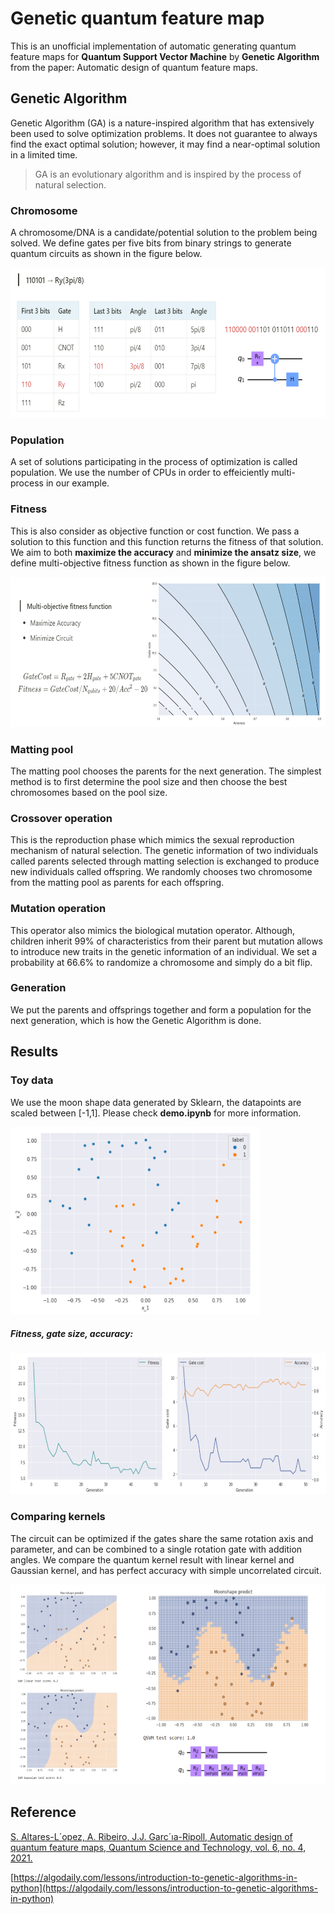 # Genetic quantum feature map

This is an unofficial implementation of automatic generating quantum feature maps for **Quantum Support Vector Machine** by **Genetic Algorithm** from the paper: Automatic design of quantum feature maps.

## Genetic Algorithm
Genetic Algorithm (GA) is a nature-inspired algorithm that has extensively been used to solve optimization problems. It does not guarantee to always find the exact optimal solution; however, it may find a near-optimal solution in a limited time.

>GA is an evolutionary algorithm and is inspired by the process of natural selection.

### Chromosome
A chromosome/DNA is a candidate/potential solution to the problem being solved. We define gates per five bits from binary strings to generate quantum circuits as shown in the figure below.

<img src="https://github.com/doggydoggy0101/Genetic_quantum_feature_map/blob/main/image/encode.png" width="600" height="240">

### Population
A set of solutions participating in the process of optimization is called population. We use the number of CPUs in order to effeiciently multi-process in our example.

### Fitness
This is also consider as objective function or cost function. We pass a solution to this function and this function returns the fitness of that solution. We aim to both **maximize the accuracy** and **minimize the ansatz size**, we define multi-objective fitness function as shown in the figure below.

<img src="https://github.com/doggydoggy0101/Genetic_quantum_feature_map/blob/main/image/fitness.png" width="600" height="240">

### Matting pool 
The matting pool chooses the parents for the next generation. The simplest method is to first determine the pool size and then choose the best chromosomes based on the pool size.

### Crossover operation 
This is the reproduction phase which mimics the sexual reproduction mechanism of natural selection. The genetic information of two individuals called parents selected through matting selection is exchanged to produce new individuals called offspring. We randomly chooses two chromosome from the matting pool as parents for each offspring.

### Mutation operation 
This operator also mimics the biological mutation operator. Although, children inherit 99% of characteristics from their parent but mutation allows to introduce new traits in the genetic information of an individual. We set a probability at 66.6% to randomize a chromosome and simply do a bit flip.

### Generation
We put the parents and offsprings together and form a population for the next generation, which is how the Genetic Algorithm is done.

## Results

### Toy data
We use the moon shape data generated by Sklearn, the datapoints are scaled between [-1,1]. Please check **demo.ipynb** for more information.

<img src="https://github.com/doggydoggy0101/Genetic_quantum_feature_map/blob/main/image/moonshape.png" width="400" height="300">

##### Fitness, gate size, accuracy:

<img src="https://github.com/doggydoggy0101/Genetic_quantum_feature_map/blob/main/image/cost.png" width="600" height="225">

### Comparing kernels
The circuit can be optimized if the gates share the same rotation axis and parameter, and can be combined to a single rotation gate with addition angles. We compare the quantum kernel result with linear kernel and Gaussian kernel, and has perfect accuracy with simple uncorrelated circuit.

<img src="https://github.com/doggydoggy0101/Genetic_quantum_feature_map/blob/main/image/kernels.png" width="600" height="320">

## Reference

[S. Altares-L´opez, A. Ribeiro, J.J. Garc´ıa-Ripoll, Automatic design of
quantum feature maps, Quantum Science and Technology, vol. 6, no. 4, 2021.](https://iopscience.iop.org/article/10.1088/2058-9565/ac1ab1) 

[https://algodaily.com/lessons/introduction-to-genetic-algorithms-in-python](https://algodaily.com/lessons/introduction-to-genetic-algorithms-in-python)
